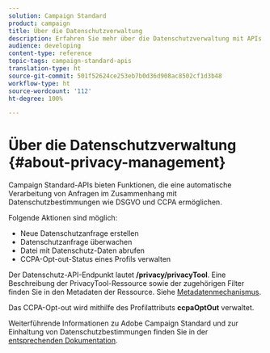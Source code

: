 ```yaml
---
solution: Campaign Standard
product: campaign
title: Über die Datenschutzverwaltung
description: Erfahren Sie mehr über die Datenschutzverwaltung mit APIs.
audience: developing
content-type: reference
topic-tags: campaign-standard-apis
translation-type: ht
source-git-commit: 501f52624ce253eb7b0d36d908ac8502cf1d3b48
workflow-type: ht
source-wordcount: '112'
ht-degree: 100%

---
```



# Über die Datenschutzverwaltung {#about-privacy-management}

Campaign Standard-APIs bieten Funktionen, die eine automatische Verarbeitung von Anfragen im Zusammenhang mit Datenschutzbestimmungen wie DSGVO und CCPA ermöglichen.

Folgende Aktionen sind möglich:

* Neue Datenschutzanfrage erstellen
* Datenschutzanfrage überwachen
* Datei mit Datenschutz-Daten abrufen
* CCPA-Opt-out-Status eines Profils verwalten

Der Datenschutz-API-Endpunkt lautet **/privacy/privacyTool**. Eine Beschreibung der PrivacyTool-Ressource sowie der zugehörigen Filter finden Sie in den Metadaten der Ressource. Siehe [Metadatenmechanismus](../../api/using/metadata-mechanism.md).

Das CCPA-Opt-out wird mithilfe des Profilattributs **ccpaOptOut** verwaltet.

Weiterführende Informationen zu Adobe Campaign Standard und zur Einhaltung von Datenschutzbestimmungen finden Sie in der [entsprechenden Dokumentation](https://helpx.adobe.com/de/campaign/kb/acs-privacy.html).

